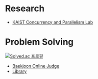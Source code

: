 # Research
- [KAIST Concurrency and Parallelism Lab](https://cp.kaist.ac.kr/)

# Problem Solving
[![Solved.ac
프로필](http://mazassumnida.wtf/api/v2/generate_badge?boj=jh05013)](https://solved.ac/jh05013)
- [Baekjoon Online Judge](https://www.acmicpc.net/user/jh05013)
- [Library](https://github.com/jh05013/BOJ_algorithms)

<!--
**jh05013/jh05013** is a ✨ _special_ ✨ repository because its `README.md` (this file) appears on your GitHub profile.

Here are some ideas to get you started:

- 🔭 I’m currently working on ...
- 🌱 I’m currently learning ...
- 👯 I’m looking to collaborate on ...
- 🤔 I’m looking for help with ...
- 💬 Ask me about ...
- 📫 How to reach me: ...
- 😄 Pronouns: ...
- ⚡ Fun fact: ...
-->
